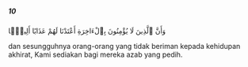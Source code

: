 ##### 10

<span class="ayah">وَأَنَّ ٱلَّذِينَ لَا يُؤْمِنُونَ بِٱلْءَاخِرَةِ أَعْتَدْنَا لَهُمْ عَذَابًا أَلِيمًۭا</span>

<span class="ayah_translation">dan sesungguhnya orang-orang yang tidak beriman kepada kehidupan akhirat, Kami sediakan bagi mereka azab yang pedih.</span>
